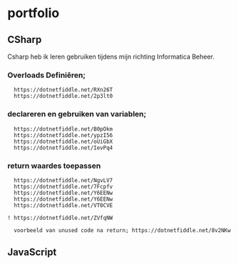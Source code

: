 # portfolio
## CSharp
Csharp heb ik leren gebruiken tijdens mijn richting Informatica Beheer.
  ### Overloads Definiêren;
      https://dotnetfiddle.net/RXn26T
      https://dotnetfiddle.net/2p3lt0
      
  ### declareren en gebruiken van variablen;
      https://dotnetfiddle.net/B0pOkm
      https://dotnetfiddle.net/ypzI56
      https://dotnetfiddle.net/oUiGbX
      https://dotnetfiddle.net/IevPq4

  ### return waardes toepassen
      https://dotnetfiddle.net/NgvLV7
      https://dotnetfiddle.net/7Fcpfv
      https://dotnetfiddle.net/Y6EENw
      https://dotnetfiddle.net/Y6EENw
      https://dotnetfiddle.net/VT0CVE
      
    ! https://dotnetfiddle.net/ZVfqNW
      
      voorbeeld van unused code na return; https://dotnetfiddle.net/8v2NKw

## JavaScript

```Console.WriteLine(Aardappel)´´´

